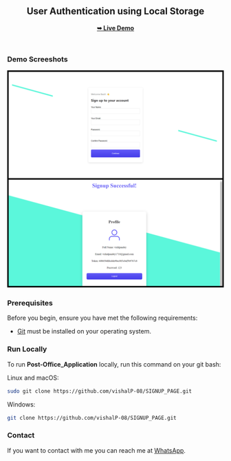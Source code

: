 <div align="center">
  <h2 align="center">User Authentication using Local Storage</h2>



  <a href="https://vishalp-08.github.io/SIGNUP_PAGE/"><strong>➥ Live Demo</strong></a>

</div>

<br />

### Demo Screeshots

![Signup_Page Desktop Demo](./Design/BeFunky-collage.png "Desktop Demo")

### Prerequisites

Before you begin, ensure you have met the following requirements:

* [Git](https://git-scm.com/downloads "Download Git") must be installed on your operating system.

### Run Locally

To run **Post-Office_Application** locally, run this command on your git bash:

Linux and macOS:

```bash
sudo git clone https://github.com/vishalP-08/SIGNUP_PAGE.git
```

Windows:

```bash
git clone https://github.com/vishalP-08/SIGNUP_PAGE.git
```

### Contact

If you want to contact with me you can reach me at [WhatsApp](https://wa.me/917992199075).

